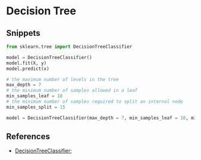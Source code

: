 [decision-tree-classifier]: https://scikit-learn.org/stable/modules/generated/sklearn.tree.DecisionTreeClassifier.html

# Decision Tree

## Snippets

```python
from sklearn.tree import DecisionTreeClassifier

model = DecisionTreeClassifier()
model.fit(X, y)
model.predict(x)
```

```python
# the maximum number of levels in the tree
max_depth = 7
# the minimum number of samples allowed in a leaf
min_samples_leaf = 10
# the minimum number of samples required to split an internal node
min_samples_split = 15

model = DecisionTreeClassifier(max_depth = 7, min_samples_leaf = 10, min_samples_split = 15)
```

## References

- [DecisionTreeClassifier][decision-tree-classifier];
